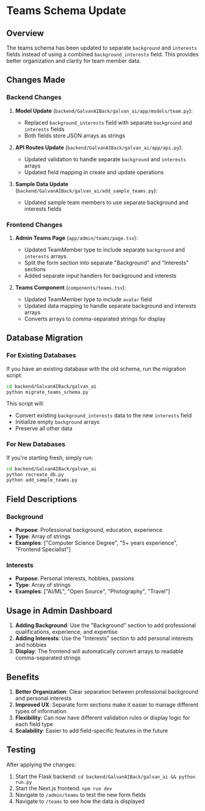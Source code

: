 # Teams Schema Update

## Overview
The teams schema has been updated to separate `background` and `interests` fields instead of using a combined `background_interests` field. This provides better organization and clarity for team member data.

## Changes Made

### Backend Changes
1. **Model Update** (`backend/GalvanAIBack/galvan_ai/app/models/team.py`):
   - Replaced `background_interests` field with separate `background` and `interests` fields
   - Both fields store JSON arrays as strings

2. **API Routes Update** (`backend/GalvanAIBack/galvan_ai/app/api.py`):
   - Updated validation to handle separate `background` and `interests` arrays
   - Updated field mapping in create and update operations

3. **Sample Data Update** (`backend/GalvanAIBack/galvan_ai/add_sample_teams.py`):
   - Updated sample team members to use separate background and interests fields

### Frontend Changes
1. **Admin Teams Page** (`app/admin/teams/page.tsx`):
   - Updated TeamMember type to include separate `background` and `interests` arrays
   - Split the form section into separate "Background" and "Interests" sections
   - Added separate input handlers for background and interests

2. **Teams Component** (`components/teams.tsx`):
   - Updated TeamMember type to include `avatar` field
   - Updated data mapping to handle separate background and interests arrays
   - Converts arrays to comma-separated strings for display

## Database Migration

### For Existing Databases
If you have an existing database with the old schema, run the migration script:

```bash
cd backend/GalvanAIBack/galvan_ai
python migrate_teams_schema.py
```

This script will:
- Convert existing `background_interests` data to the new `interests` field
- Initialize empty `background` arrays
- Preserve all other data

### For New Databases
If you're starting fresh, simply run:

```bash
cd backend/GalvanAIBack/galvan_ai
python recreate_db.py
python add_sample_teams.py
```

## Field Descriptions

### Background
- **Purpose**: Professional background, education, experience
- **Type**: Array of strings
- **Examples**: ["Computer Science Degree", "5+ years experience", "Frontend Specialist"]

### Interests
- **Purpose**: Personal interests, hobbies, passions
- **Type**: Array of strings
- **Examples**: ["AI/ML", "Open Source", "Photography", "Travel"]

## Usage in Admin Dashboard

1. **Adding Background**: Use the "Background" section to add professional qualifications, experience, and expertise
2. **Adding Interests**: Use the "Interests" section to add personal interests and hobbies
3. **Display**: The frontend will automatically convert arrays to readable comma-separated strings

## Benefits

1. **Better Organization**: Clear separation between professional background and personal interests
2. **Improved UX**: Separate form sections make it easier to manage different types of information
3. **Flexibility**: Can now have different validation rules or display logic for each field type
4. **Scalability**: Easier to add field-specific features in the future

## Testing

After applying the changes:

1. Start the Flask backend: `cd backend/GalvanAIBack/galvan_ai && python run.py`
2. Start the Next.js frontend: `npm run dev`
3. Navigate to `/admin/teams` to test the new form fields
4. Navigate to `/teams` to see how the data is displayed
